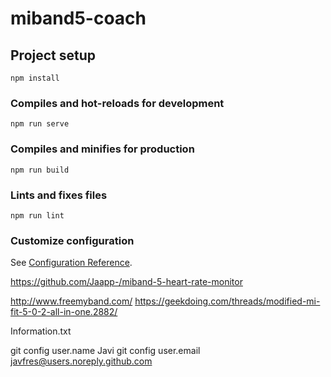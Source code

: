# miband5-coach

## Project setup
```
npm install
```

### Compiles and hot-reloads for development
```
npm run serve
```

### Compiles and minifies for production
```
npm run build
```

### Lints and fixes files
```
npm run lint
```

### Customize configuration
See [Configuration Reference](https://cli.vuejs.org/config/).


https://github.com/Jaapp-/miband-5-heart-rate-monitor




http://www.freemyband.com/
https://geekdoing.com/threads/modified-mi-fit-5-0-2-all-in-one.2882/


Information.txt

git config user.name Javi
git config user.email javfres@users.noreply.github.com

